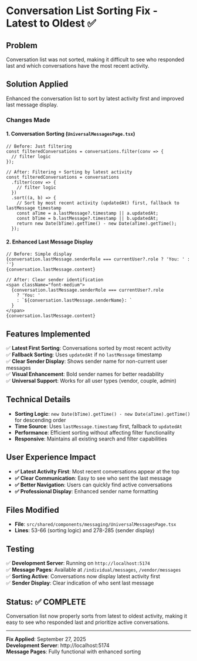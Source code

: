 # Conversation List Sorting Fix - Latest to Oldest ✅

## Problem
Conversation list was not sorted, making it difficult to see who responded last and which conversations have the most recent activity.

## Solution Applied
Enhanced the conversation list to sort by latest activity first and improved last message display.

### Changes Made

#### 1. **Conversation Sorting** (`UniversalMessagesPage.tsx`)
```tsx
// Before: Just filtering
const filteredConversations = conversations.filter(conv => {
  // filter logic
});

// After: Filtering + Sorting by latest activity
const filteredConversations = conversations
  .filter(conv => {
    // filter logic
  })
  .sort((a, b) => {
    // Sort by most recent activity (updatedAt) first, fallback to lastMessage timestamp
    const aTime = a.lastMessage?.timestamp || a.updatedAt;
    const bTime = b.lastMessage?.timestamp || b.updatedAt;
    return new Date(bTime).getTime() - new Date(aTime).getTime();
  });
```

#### 2. **Enhanced Last Message Display**
```tsx
// Before: Simple display
{conversation.lastMessage.senderRole === currentUser?.role ? 'You: ' : ''}
{conversation.lastMessage.content}

// After: Clear sender identification
<span className="font-medium">
  {conversation.lastMessage.senderRole === currentUser?.role 
    ? 'You: ' 
    : `${conversation.lastMessage.senderName}: `
  }
</span>
{conversation.lastMessage.content}
```

## Features Implemented
✅ **Latest First Sorting**: Conversations sorted by most recent activity  
✅ **Fallback Sorting**: Uses `updatedAt` if no `lastMessage` timestamp  
✅ **Clear Sender Display**: Shows sender name for non-current user messages  
✅ **Visual Enhancement**: Bold sender names for better readability  
✅ **Universal Support**: Works for all user types (vendor, couple, admin)  

## Technical Details
- **Sorting Logic**: `new Date(bTime).getTime() - new Date(aTime).getTime()` for descending order
- **Time Source**: Uses `lastMessage.timestamp` first, fallback to `updatedAt`
- **Performance**: Efficient sorting without affecting filter functionality
- **Responsive**: Maintains all existing search and filter capabilities

## User Experience Impact
- **✅ Latest Activity First**: Most recent conversations appear at the top
- **✅ Clear Communication**: Easy to see who sent the last message
- **✅ Better Navigation**: Users can quickly find active conversations
- **✅ Professional Display**: Enhanced sender name formatting

## Files Modified
- **File**: `src/shared/components/messaging/UniversalMessagesPage.tsx`
- **Lines**: 53-66 (sorting logic) and 278-285 (sender display)

## Testing
✅ **Development Server**: Running on `http://localhost:5174`  
✅ **Message Pages**: Available at `/individual/messages`, `/vendor/messages`  
✅ **Sorting Active**: Conversations now display latest activity first  
✅ **Sender Display**: Clear indication of who sent last message  

## Status: ✅ COMPLETE
Conversation list now properly sorts from latest to oldest activity, making it easy to see who responded last and prioritize active conversations.

---
**Fix Applied**: September 27, 2025  
**Development Server**: http://localhost:5174  
**Message Pages**: Fully functional with enhanced sorting
